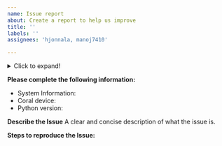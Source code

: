 ```yaml
---
name: Issue report
about: Create a report to help us improve
title: ''
labels: ''
assignees: 'hjonnala, manoj7410'

---
```


<details>
  <summary>Click to expand!</summary>
  
  ## Heading
  1. A numbered
  2. list
     * With some
     * Sub bullets
</details>

**Please complete the following information:**
 - System Information:
 - Coral device:
 - Python version: 


**Describe the Issue**
A clear and concise description of what the issue is.

**Steps to reproduce the Issue:**



